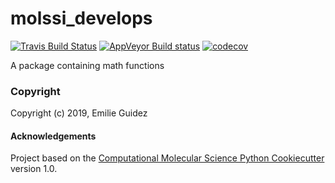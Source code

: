 molssi_develops
==============================
[//]: # (Badges)
[![Travis Build Status](https://travis-ci.org/REPLACE_WITH_OWNER_ACCOUNT/molssi_develops.png)](https://travis-ci.org/REPLACE_WITH_OWNER_ACCOUNT/molssi_develops)
[![AppVeyor Build status](https://ci.appveyor.com/api/projects/status/REPLACE_WITH_APPVEYOR_LINK/branch/master?svg=true)](https://ci.appveyor.com/project/REPLACE_WITH_OWNER_ACCOUNT/molssi_develops/branch/master)
[![codecov](https://codecov.io/gh/REPLACE_WITH_OWNER_ACCOUNT/molssi_develops/branch/master/graph/badge.svg)](https://codecov.io/gh/REPLACE_WITH_OWNER_ACCOUNT/molssi_develops/branch/master)

A package containing math functions

### Copyright

Copyright (c) 2019, Emilie Guidez


#### Acknowledgements
 
Project based on the 
[Computational Molecular Science Python Cookiecutter](https://github.com/molssi/cookiecutter-cms) version 1.0.
